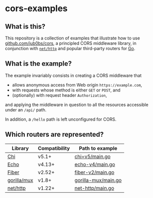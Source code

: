 # cors-examples

## What is this?

This repository is a collection of examples that illustrate how to use
[github.com/jub0bs/cors][jub0bs-cors], a principled CORS middleware library,
in conjunction with [`net/http`][net-http] and popular third-party routers
for [Go][go].

## What is the example?

The example invariably consists in creating a CORS middleware that

- allows anonymous access from Web origin `https://example.com`,
- with requests whose method is either `GET` or `POST`, and
- (optionally) with request header `Authorization`,

and applying the middleware in question to all the resources accessible
under an `/api/` path.

In addition, a `/hello` path is left unconfigured for CORS.

## Which routers are represented?

| Library              | Compatibility | Path to example                            |
| -------------------- | ------------- | ------------------------------------------ |
| [Chi][chi]           | v5.1+         | [chi=v5/main.go](chi-v5/main.go)           |
| [Echo][echo]         | v4.13+        | [echo-v4/main.go](echo-v4/main.go)         |
| [Fiber][fiber]       | v2.52+        | [fiber-v2/main.go](fiber-v2/main.go)       |
| [gorilla/mux][mux]   | v1.8+         | [gorilla-mux/main.go](gorilla-mux/main.go) |
| [net/http][net-http] | v1.22+        | [net-http/main.go](net-http/main.go)       |

[chi]: https://go-chi.io/#/
[echo]: https://echo.labstack.com/
[fiber]: https://gofiber.io/
[go]: https://go.dev/
[jub0bs-cors]: https://pkg.go.dev/github.com/jub0bs/cors
[net-http]: https://pkg.go.dev/net/http
[mux]: https://gorilla.github.io/
